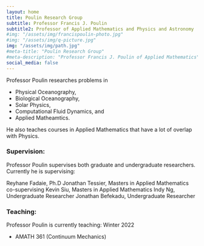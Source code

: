 ```yaml
---
layout: home
title: Poulin Research Group
subtitle: Professor Francis J. Poulin 
subtitle2: Professor of Applied Mathematics and Physics and Astronomy
#img: "/assets/img/francispoulin-photo.jpg"
#img: "/assets/img/q-picture.jpg"
img: "/assets/img/path.jpg"
#meta-title: "Poulin Research Group"
#meta-description: "Professor Francis J. Poulin of Applied Mathematics"
social_media: false
---
```


Professor Poulin researches problems in

- Physical Oceanography,
- Biological Oceanography, 
- Solar Physics, 
- Computational Fluid Dynamics, and  
- Applied Matheamtics.  


He also teaches courses in Applied Mathematics that have a lot of overlap with Physics.

### Supervision:

Professor Poulin supervises both graduate and undergraduate researchers.  Currently he is supervising:

  Reyhane Fadaie, Ph.D
  Jonathan Tessier, Masters in Applied Mathematics
  co-supervising Kevin Siu, Masters in Applied Mathematics
  Indy Ng, Undergraduate Researcher
  Jonathan Befekadu, Undergraduate Researcher 

### Teaching:

Professor Poulin is currently teaching: Winter 2022

- AMATH 361 (Continuum Mechanics)
